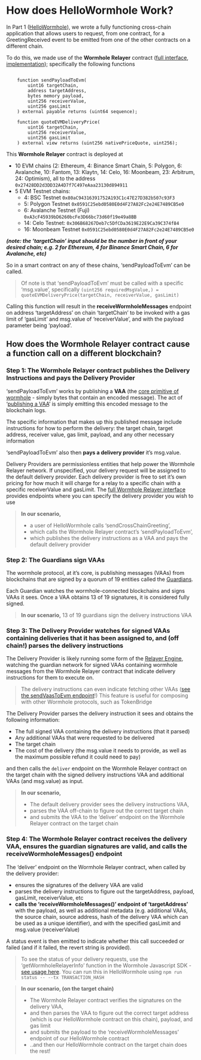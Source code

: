 # How does HelloWormhole Work?

In Part 1 ([HelloWormhole](https://github.com/JoeHowarth/hello-wormhole/)), we wrote a fully functioning cross-chain application that allows users to request, from one contract, for a GreetingReceived event to be emitted from one of the other contracts on a different chain. 

To do this, we made use of the **********************************Wormhole Relayer********************************** contract ([full interface](https://github.com/wormhole-foundation/wormhole/blob/main/ethereum/contracts/interfaces/relayer/IWormholeRelayer.sol), [implementation](https://github.com/wormhole-foundation/wormhole/blob/main/ethereum/contracts/relayer/wormholeRelayer/WormholeRelayer.sol)); specifically the following functions

```solidity

    function sendPayloadToEvm(
        uint16 targetChain,
        address targetAddress,
        bytes memory payload,
        uint256 receiverValue,
        uint256 gasLimit
    ) external payable returns (uint64 sequence);

    function quoteEVMDeliveryPrice(
        uint16 targetChain,
        uint256 receiverValue,
        uint256 gasLimit
    ) external view returns (uint256 nativePriceQuote, uint256);
```

This **********************************Wormhole Relayer********************************** contract is deployed at 

- 10 EVM chains (2: Ethereum, 4: Binance Smart Chain, 5: Polygon, 6: Avalanche, 10: Fantom, 13: Klaytn, 14: Celo, 16: Moonbeam, 23: Arbitrum, 24: Optimism), all to the address `0x27428DD2d3DD32A4D7f7C497eAaa23130d894911`
- 5 EVM Testnet chains:
    - 4: BSC Testnet `0x80aC94316391752A193C1c47E27D382b507c93F3`
    - 5: Polygon Testnet `0x0591C25ebd0580E0d4F27A82Fc2e24E7489CB5e0`
    - 6: Avalanche Testnet (Fuji) `0xA3cF45939bD6260bcFe3D66bc73d60f19e49a8BB`
    - 14: Celo Testnet: `0x306B68267Deb7c5DfCDa3619E22E9Ca39C374f84`
    - 16: Moonbeam Testnet  `0x0591C25ebd0580E0d4F27A82Fc2e24E7489CB5e0`

*********(note: the ‘targetChain’ input should be the number in front of your desired chain; e.g. 2 for Ethereum, 4 for Binance Smart Chain, 6 for Avalanche, etc)*********

So in a smart contract on any of these chains, ‘sendPayloadToEvm’ can be called. 

> Of note is that ‘sendPayloadToEvm’ must be called with a specific ‘msg.value’, specifically `(uint256 requiredMsgValue,) = quoteEVMDeliveryPrice(targetChain, receiverValue, gasLimit)`

Calling this function will result in the **************************************************receiveWormholeMessages************************************************** endpoint on address ‘targetAddress’ on chain ‘targetChain’ to be invoked with a gas limit of ‘gasLimit’ and msg.value of ‘receiverValue’, and with the payload parameter being ‘payload’. 

## How does the Wormhole Relayer contract cause a function call on a different blockchain?

### ******************************************************************************************Step 1: The Wormhole Relayer contract publishes the Delivery Instructions and pays the Delivery Provider******************************************************************************************

‘sendPayloadToEvm’ works by publishing a ******VAA****** (the [core primitive of wormhole](https://docs.wormhole.com/wormhole/explore-wormhole/vaa) - simply bytes that contain an encoded message). The act of ‘[publishing a VAA](https://github.com/wormhole-foundation/wormhole/blob/632a76792651a4945bda994c7dae389f8eb331e5/ethereum/contracts/Implementation.sol#L15)’ is simply emitting this encoded message to the blockchain logs. 

The specific information that makes up this published message include instructions for how to perform the delivery: the target chain, target address, receiver value, gas limit, payload, and any other necessary information

‘sendPayloadToEvm’ also then ******************************************************pays a delivery provider****************************************************** it’s msg.value.

Delivery Providers are permissionless entities that help power the Wormhole Relayer network. If unspecified, your delivery request will be assigned to the default delivery provider. Each delivery provider is free to set it’s own pricing for how much it will charge for a relay to a specific chain with a specific receiverValue and gasLimit. The [full Wormhole Relayer interface](https://github.com/wormhole-foundation/wormhole/blob/main/ethereum/contracts/interfaces/relayer/IWormholeRelayer.sol) provides endpoints where you can specify the delivery provider you wish to use

> **In our scenario,** 
>
> - a user of HelloWormhole calls ‘sendCrossChainGreeting’,
> - which calls the Wormhole Relayer contract’s ‘sendPayloadToEvm’,
> - which publishes the delivery instructions as a VAA and pays the default delivery provider

### ******************************************************************************************Step 2: The Guardians sign VAAs******************************************************************************************

The wormhole protocol, at it’s core, is publishing messages (VAAs) from blockchains that are signed by a quorum of 19 entities called the [Guardians](https://docs.wormhole.com/wormhole/explore-wormhole/guardian). 

Each Guardian watches the wormhole-connected blockchains and signs VAAs it sees. Once a VAA obtains 13 of 19 signatures, it is considered fully signed. 

> **In our scenario,** 13 of 19 guardians sign the delivery instructions VAA


### ******************************************************************************************Step 3: The Delivery Provider watches for signed VAAs containing deliveries that it has been assigned to, and (off chain!) parses the delivery instructions******************************************************************************************

The Delivery Provider is likely running some form of the [Relayer Engine](https://github.com/wormhole-foundation/relayer-engine), watching the guardian network for signed VAAs containing wormhole messages from the Wormhole Relayer contract that indicate delivery instructions for them to execute on. 

> The delivery instructions can even indicate fetching other VAAs ([see the sendVaasToEvm endpoint](https://github.com/wormhole-foundation/wormhole/blob/main/ethereum/contracts/interfaces/relayer/IWormholeRelayer.sol#L119)!) This feature is useful for composing with other Wormhole protocols, such as TokenBridge

The Delivery Provider parses the delivery instruction it sees and obtains the following information:

- The full signed VAA containing the delivery instructions (that it parsed)
- Any additional VAAs that were requested to be delivered
- The target chain
- The cost of the delivery (the msg.value it needs to provide, as well as the maximum possible refund it could need to pay)

and then calls the `deliver` endpoint on the Wormhole Relayer contract on the target chain with the signed delivery instructions VAA and additional VAAs (and msg.value) as input. 

> **In our scenario,** 
>
> - The default delivery provider sees the delivery instructions VAA,
> - parses the VAA off-chain to figure out the correct target chain
> - and submits the VAA to the ‘deliver’ endpoint on the Wormhole Relayer contract on the target chain

### ******************************************************************************************Step 4: The Wormhole Relayer contract receives the delivery VAA, ensures the guardian signatures are valid, and calls the receiveWormholeMessages() endpoint******************************************************************************************

The ‘deliver’ endpoint on the Wormhole Relayer contract, when called by the delivery provider:

- ensures the signatures of the delivery VAA are valid
- parses the delivery instructions to figure out the targetAddress, payload, gasLimit, receiverValue, etc
- **calls the ‘receiveWormholeMessages()’ endpoint of ‘targetAddress’** with the payload, as well as additional metadata (e.g. additional VAAs, the source chain, source address, hash of the delivery VAA which can be used as a unique identifier), and with the specified gasLimit and msg.value (receiverValue)

A status event is then emitted to indicate whether this call succeeded or failed (and if it failed, the revert string is provided). 

> To see the status of your delivery requests, use the ‘getWormholeRelayerInfo’ function in the Wormhole Javascript SDK - [see usage here](https://github.com/JoeHowarth/hello-wormhole/blob/main/ts-scripts/getStatus.ts). You can run this in HelloWormhole using `npm run status -- --tx TRANSACTION_HASH`



> **In our scenario, (on the target chain)** 
>
>- The Wormhole Relayer contract verifies the signatures on the delivery VAA,
>- and then parses the VAA to figure out the correct target address (which is our HelloWormhole contract on this chain), payload, and gas limit
>- and submits the payload to the ‘receiveWormholeMessages’ endpoint of our HelloWormhole contract
>- ..and then our HelloWormhole contract on the target chain does the rest!
